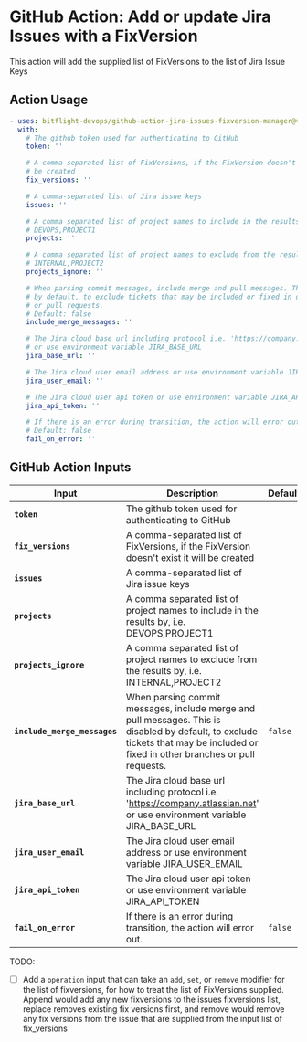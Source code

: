 <!-- start title -->

# GitHub Action: Add or update Jira Issues with a FixVersion

<!-- end title -->
<!-- start description -->

This action will add the supplied list of FixVersions to the list of Jira Issue Keys

<!-- end description -->

## Action Usage

<!-- start usage -->

```yaml
- uses: bitflight-devops/github-action-jira-issues-fixversion-manager@v1.0.0
  with:
    # The github token used for authenticating to GitHub
    token: ''

    # A comma-separated list of FixVersions, if the FixVersion doesn't exist it will
    # be created
    fix_versions: ''

    # A comma-separated list of Jira issue keys
    issues: ''

    # A comma separated list of project names to include in the results by, i.e.
    # DEVOPS,PROJECT1
    projects: ''

    # A comma separated list of project names to exclude from the results by, i.e.
    # INTERNAL,PROJECT2
    projects_ignore: ''

    # When parsing commit messages, include merge and pull messages. This is disabled
    # by default, to exclude tickets that may be included or fixed in other branches
    # or pull requests.
    # Default: false
    include_merge_messages: ''

    # The Jira cloud base url including protocol i.e. 'https://company.atlassian.net'
    # or use environment variable JIRA_BASE_URL
    jira_base_url: ''

    # The Jira cloud user email address or use environment variable JIRA_USER_EMAIL
    jira_user_email: ''

    # The Jira cloud user api token or use environment variable JIRA_API_TOKEN
    jira_api_token: ''

    # If there is an error during transition, the action will error out.
    # Default: false
    fail_on_error: ''
```

<!-- end usage -->

## GitHub Action Inputs

<!-- start inputs -->

| **Input**                    | **Description**                                                                                                                                                                  | **Default** | **Required** |
| ---------------------------- | -------------------------------------------------------------------------------------------------------------------------------------------------------------------------------- | ----------- | ------------ |
| **`token`**                  | The github token used for authenticating to GitHub                                                                                                                               |             | **true**     |
| **`fix_versions`**           | A comma-separated list of FixVersions, if the FixVersion doesn't exist it will be created                                                                                        |             | **true**     |
| **`issues`**                 | A comma-separated list of Jira issue keys                                                                                                                                        |             | **true**     |
| **`projects`**               | A comma separated list of project names to include in the results by, i.e. DEVOPS,PROJECT1                                                                                       |             | **false**    |
| **`projects_ignore`**        | A comma separated list of project names to exclude from the results by, i.e. INTERNAL,PROJECT2                                                                                   |             | **false**    |
| **`include_merge_messages`** | When parsing commit messages, include merge and pull messages. This is disabled by default, to exclude tickets that may be included or fixed in other branches or pull requests. | `false`     | **false**    |
| **`jira_base_url`**          | The Jira cloud base url including protocol i.e. 'https://company.atlassian.net' or use environment variable JIRA_BASE_URL                                                        |             | **false**    |
| **`jira_user_email`**        | The Jira cloud user email address or use environment variable JIRA_USER_EMAIL                                                                                                    |             | **false**    |
| **`jira_api_token`**         | The Jira cloud user api token or use environment variable JIRA_API_TOKEN                                                                                                         |             | **false**    |
| **`fail_on_error`**          | If there is an error during transition, the action will error out.                                                                                                               | `false`     | **false**    |

<!-- end inputs -->

TODO:

- [ ] Add a `operation` input that can take an `add`, `set`, or `remove` modifier for the list of fixversions, for how to treat the list of FixVersions supplied. Append would add any new fixversions to the issues fixversions list, replace removes existing fix versions first, and remove would remove any fix versions from the issue that are supplied from the input list of fix_versions
